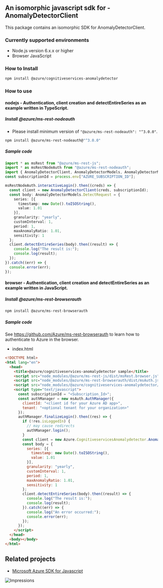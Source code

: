 ## An isomorphic javascript sdk for - AnomalyDetectorClient

This package contains an isomorphic SDK for AnomalyDetectorClient.

### Currently supported environments

- Node.js version 6.x.x or higher
- Browser JavaScript

### How to Install

```bash
npm install @azure/cognitiveservices-anomalydetector
```

### How to use

#### nodejs - Authentication, client creation and detectEntireSeries  as an example written in TypeScript.

##### Install @azure/ms-rest-nodeauth

- Please install minimum version of `"@azure/ms-rest-nodeauth": "^3.0.0"`.
```bash
npm install @azure/ms-rest-nodeauth@"^3.0.0"
```

##### Sample code

```typescript
import * as msRest from "@azure/ms-rest-js";
import * as msRestNodeAuth from "@azure/ms-rest-nodeauth";
import { AnomalyDetectorClient, AnomalyDetectorModels, AnomalyDetectorMappers } from "@azure/cognitiveservices-anomalydetector";
const subscriptionId = process.env["AZURE_SUBSCRIPTION_ID"];

msRestNodeAuth.interactiveLogin().then((creds) => {
  const client = new AnomalyDetectorClient(creds, subscriptionId);
  const body: AnomalyDetectorModels.DetectRequest = {
    series: [{
      timestamp: new Date().toISOString(),
      value: 1.01
    }],
    granularity: "yearly",
    customInterval: 1,
    period: 1,
    maxAnomalyRatio: 1.01,
    sensitivity: 1
  };
  client.detectEntireSeries(body).then((result) => {
    console.log("The result is:");
    console.log(result);
  });
}).catch((err) => {
  console.error(err);
});
```

#### browser - Authentication, client creation and detectEntireSeries  as an example written in JavaScript.

##### Install @azure/ms-rest-browserauth

```bash
npm install @azure/ms-rest-browserauth
```

##### Sample code

See https://github.com/Azure/ms-rest-browserauth to learn how to authenticate to Azure in the browser.

- index.html
```html
<!DOCTYPE html>
<html lang="en">
  <head>
    <title>@azure/cognitiveservices-anomalydetector sample</title>
    <script src="node_modules/@azure/ms-rest-js/dist/msRest.browser.js"></script>
    <script src="node_modules/@azure/ms-rest-browserauth/dist/msAuth.js"></script>
    <script src="node_modules/@azure/cognitiveservices-anomalydetector/dist/cognitiveservices-anomalydetector.js"></script>
    <script type="text/javascript">
      const subscriptionId = "<Subscription_Id>";
      const authManager = new msAuth.AuthManager({
        clientId: "<client id for your Azure AD app>",
        tenant: "<optional tenant for your organization>"
      });
      authManager.finalizeLogin().then((res) => {
        if (!res.isLoggedIn) {
          // may cause redirects
          authManager.login();
        }
        const client = new Azure.CognitiveservicesAnomalydetector.AnomalyDetectorClient(res.creds, subscriptionId);
        const body = {
          series: [{
            timestamp: new Date().toISOString(),
            value: 1.01
          }],
          granularity: "yearly",
          customInterval: 1,
          period: 1,
          maxAnomalyRatio: 1.01,
          sensitivity: 1
        };
        client.detectEntireSeries(body).then((result) => {
          console.log("The result is:");
          console.log(result);
        }).catch((err) => {
          console.log("An error occurred:");
          console.error(err);
        });
      });
    </script>
  </head>
  <body></body>
</html>
```

## Related projects

- [Microsoft Azure SDK for Javascript](https://github.com/Azure/azure-sdk-for-js)

![Impressions](https://azure-sdk-impressions.azurewebsites.net/api/impressions/azure-sdk-for-js/sdk/cognitiveservices/cognitiveservices-anomalydetector/README.png)
